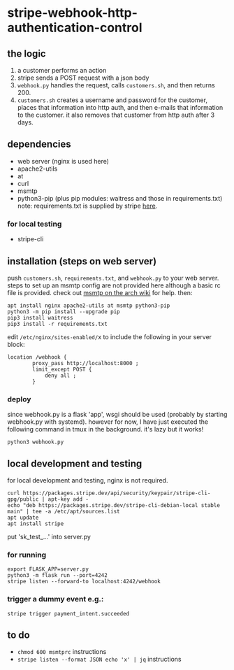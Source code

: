 # stripe-webhook-http-authentication-control

## the logic
1. a customer performs an action
2. stripe sends a POST request with a json body
3. `webhook.py` handles the request, calls `customers.sh`, and then returns 200.
4. `customers.sh` creates a username and password for the customer, places that information into http auth, and then e-mails that information to the customer. it also removes that customer from http auth after 3 days.

## dependencies
- web server (nginx is used here)
- apache2-utils
- at
- curl
- msmtp
- python3-pip (plus pip modules: waitress and those in requirements.txt)
note: requirements.txt is supplied by stripe [here](https://stripe.com/docs/webhooks/quickstart).

### for local testing
- stripe-cli

## installation (steps on web server)
push `customers.sh`, `requirements.txt`, and `webhook.py` to your web server. steps to set up an msmtp config are not provided here although a basic rc file is provided. check out [msmtp on the arch wiki](https://wiki.archlinux.org/title/Msmtp) for help. then:
```
apt install nginx apache2-utils at msmtp python3-pip
python3 -m pip install --upgrade pip
pip3 install waitress
pip3 install -r requirements.txt
```
edit `/etc/nginx/sites-enabled/`x to include the following in your server block:
```
location /webhook {
		proxy_pass http://localhost:8000 ;
		limit_except POST {
			deny all ;
		}
```
### deploy
since webhook.py is a flask 'app', wsgi should be used (probably by starting webhook.py with systemd). however for now, I have just executed the following command in tmux in the background. it's lazy but it works!
```
python3 webhook.py
```

## local development and testing
for local development and testing, nginx is not required.
```
curl https://packages.stripe.dev/api/security/keypair/stripe-cli-gpg/public | apt-key add -
echo "deb https://packages.stripe.dev/stripe-cli-debian-local stable main" | tee -a /etc/apt/sources.list
apt update
apt install stripe
```
put 'sk_test_...' into server.py

### for running
```
export FLASK_APP=server.py
python3 -m flask run --port=4242
stripe listen --forward-to localhost:4242/webhook
```
### trigger a dummy event e.g.:
`stripe trigger payment_intent.succeeded`

## to do
- `chmod 600 msmtprc` instructions
- `stripe listen --format JSON
echo 'x' | jq` instructions
